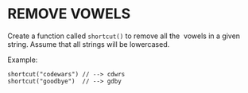 # REMOVE VOWELS

Create a function called `shortcut()` to remove all the  vowels in a given string. Assume that all strings will be lowercased.

Example:

``` 
shortcut("codewars") // --> cdwrs
shortcut("goodbye")  // --> gdby

```

